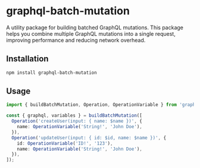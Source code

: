 # graphql-batch-mutation

A utility package for building batched GraphQL mutations. This package helps you combine multiple GraphQL mutations into a single request, improving performance and reducing network overhead.

## Installation

```bash
npm install graphql-batch-mutation
```

## Usage

```typescript
import { buildBatchMutation, Operation, OperationVariable } from 'graphql-batch-mutation';

const { graphql, variables } = buildBatchMutation([
  Operation('createUser(input: { name: $name })', {
    name: OperationVariable('String!', 'John Doe'),
  }),
  Operation('updateUser(input: { id: $id, name: $name })', {
    id: OperationVariable('ID!', '123'),
    name: OperationVariable('String!', 'John Doe'),
  }),
]);
```
